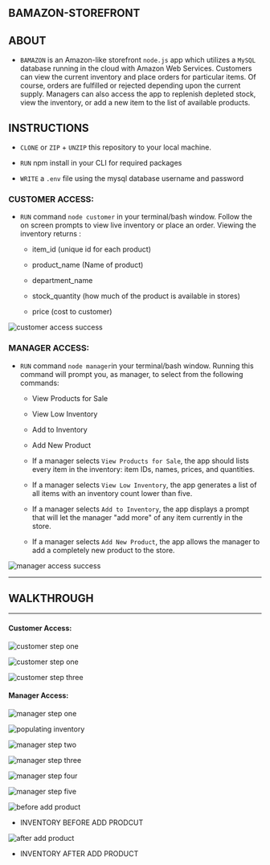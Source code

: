 ## BAMAZON-STOREFRONT

## ABOUT

* `BAMAZON` is an Amazon-like storefront `node.js` app which utilizes a `MySQL` database running in the cloud with Amazon Web Services. Customers can view the current inventory and place orders for particular items. Of course, orders are fulfilled or rejected depending upon the current supply. Managers can also access the app to replenish depleted stock, view the inventory, or add a new item to the list of available products.

## INSTRUCTIONS

* `CLONE` or `ZIP` + `UNZIP` this repository to your local machine. 

* `RUN` npm install in your CLI for required packages

* `WRITE` a `.env` file using the mysql database username and password

### CUSTOMER ACCESS:

* `RUN` command `node customer` in your terminal/bash window. Follow the on screen prompts to view live inventory or place an order. Viewing the inventory returns :

    * item_id (unique id for each product)

    * product_name (Name of product)

    * department_name

    * stock_quantity (how much of the product is available in stores)

    * price (cost to customer)

![customer access success](./assets/scrnshots/customer01.png)

### MANAGER ACCESS:

* `RUN` command `node manager`in your terminal/bash window. Running this command will prompt you, as manager, to select from the following commands:

    * View Products for Sale
    
    * View Low Inventory
    
    * Add to Inventory
    
    * Add New Product

  * If a manager selects `View Products for Sale`, the app should lists every item in the inventory: item IDs, names, prices, and quantities.

  * If a manager selects `View Low Inventory`, the app generates a list of all items with an inventory count lower than five.

  * If a manager selects `Add to Inventory`, the app displays a prompt that will let the manager "add more" of any item currently in the store.

  * If a manager selects `Add New Product`, the app allows the manager to add a completely new product to the store.

![manager access success](./assets/scrnshots/manager01.png)

- - -
## WALKTHROUGH
- - -

#### Customer Access:

![customer step one](./assets/scrnshots/customer01.png)

![customer step one](./assets/scrnshots/customer02.png)

![customer step three](./assets/scrnshots/customer03.png)

#### Manager Access:

![manager step one](./assets/scrnshots/manager01.png)

![populating inventory](./assets/scrnshots/customer02.png)

![manager step two](./assets/scrnshots/manager02.png)

![manager step three](./assets/scrnshots/manager03.png)

![manager step four](./assets/scrnshots/manager04.png)

![manager step five](./assets/scrnshots/manager05.png)

![before add product](./assets/scrnshots/manager05-A.png)
* INVENTORY BEFORE ADD PRODCUT 

![after add product](./assets/scrnshots/manager05-B.png)
* INVENTORY AFTER ADD PRODUCT

